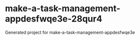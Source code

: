 # make-a-task-management-appdesfwqe3e-28qur4
Generated project for make-a-task-management-appdesfwqe3e
